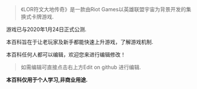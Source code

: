 > 《LOR符文大地传奇》是一款由Riot Games以英雄联盟宇宙为背景开发的集换式卡牌游戏.

游戏已与2020年1月24日正式公测.

本百科旨在于让老玩家及新手都能快速上升游戏，了解游戏机制.

本百科任何人都可以编辑，欢迎您来进行编辑修改！

>如需编辑可直接点击右上方Edit on github 进行编辑.

**本百科仅用于个人学习,非商业用途.**